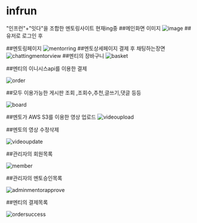 # infrun
"인프런"+"잇다"을 조합한 멘토링사이트 현재ing중
##메인화면 이미지
![image](https://user-images.githubusercontent.com/79193811/193780638-73ffea50-a24d-47a6-9b6b-ad1f08d38c35.png)
##유저로 로그인 후 

##멘토링페이지
![mentorring](https://user-images.githubusercontent.com/79193811/180006752-b4fe9537-918f-4ffd-b94f-21fc1b8cfa1b.PNG)
##멘토상세페이지 결제 후 채팅하는장면
![chattingmentorview](https://user-images.githubusercontent.com/79193811/180153098-5f47486a-b45a-4273-b63f-a5ffdf7da802.PNG)
##멘티의 장바구니 
![basket](https://user-images.githubusercontent.com/79193811/180154294-dcabb8ad-51fa-4291-aac0-756211441335.PNG)

##멘티의 이니시스api를 이용한 결제 

![order](https://user-images.githubusercontent.com/79193811/180154470-0373a24d-819d-4515-b58a-ad7b83c99914.PNG)

##모두 이용가능한  게시판 조회 ,조회수,추천,글쓰기,댓글 등등 

![board](https://user-images.githubusercontent.com/79193811/180154548-28de7edb-34cf-43f9-9f72-c0546bacd3ae.PNG)

##멘토가 AWS S3를 이용한 영상 업로드 
![videoupload](https://user-images.githubusercontent.com/79193811/180154566-c99614f7-5763-4f59-8a38-f63785ec7f78.PNG)

##멘토의 영상 수정삭제

![videoupdate](https://user-images.githubusercontent.com/79193811/180154632-52030290-6722-46e5-ba66-b28e5df64260.PNG)

##관리자의 회원목록

![member](https://user-images.githubusercontent.com/79193811/180154663-972c565c-986a-4db2-865a-d00a9caf2c0d.PNG)

##관리자의 멘토승인목록

![adminmentorapprove](https://user-images.githubusercontent.com/79193811/180154716-88ce4ea6-0339-43c7-ae71-b4fa882be77c.PNG)

##멘티의 결제목록

![ordersuccess](https://user-images.githubusercontent.com/79193811/180154745-bea9ed53-84e0-4168-a51d-2865d177ccb0.PNG)






